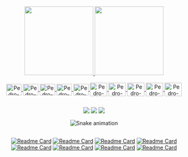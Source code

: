 
<br />
<br />
<div align="center">
  <a href="https://github.com/PedroLaraa">
  <img height="180em" src="https://github-readme-stats-ruby-one.vercel.app/api?username=PedroLaraa&show_icons=true&theme=ocean_dark&include_all_commits=true&count_private=true"/>
  <img height="180em" src="https://github-readme-stats-ruby-one.vercel.app/api/top-langs/?username=PedroLaraa&layout=compact&langs_count=7&theme=ocean_dark"/>
</div>
<div align="center"><br>
  <img align="center" alt="Pedro-React" height="30" width="40"
       src="https://cdn.jsdelivr.net/gh/devicons/devicon/icons/react/react-original.svg" />
  <img align="center" alt="Pedro-Node" height="30" width="40"
       src="https://cdn.jsdelivr.net/gh/devicons/devicon/icons/nodejs/nodejs-original.svg" />
  <img align="center" alt="Pedro-Js" height="30" width="40"
       src="https://cdn.jsdelivr.net/gh/devicons/devicon/icons/javascript/javascript-original.svg" />
  <img align="center" alt="Pedro-Py" height="30" width="40"
       src="https://cdn.jsdelivr.net/gh/devicons/devicon/icons/python/python-original.svg" />
  <img align="center" alt="Pedro-Express" height="30" width="40"
       src="https://cdn.jsdelivr.net/gh/devicons/devicon/icons/express/express-original.svg" />
  <img align="center" alt="Pedro-MySql" height="35" width="45"
       src="https://cdn.jsdelivr.net/gh/devicons/devicon/icons/mysql/mysql-original-wordmark.svg" />
  <img align="center" alt="Pedro-Bootstrap" height="35" width="45"
       src="https://cdn.jsdelivr.net/gh/devicons/devicon/icons/bootstrap/bootstrap-original.svg" />
  <img align="center" alt="Pedro-Html" height="35" width="45"
       src="https://cdn.jsdelivr.net/gh/devicons/devicon/icons/html5/html5-original.svg" />
  <img align="center" alt="Pedro-Css" height="35" width="45"
       src="https://cdn.jsdelivr.net/gh/devicons/devicon/icons/css3/css3-original.svg" />
  <img align="center" alt="Pedro-Git" height="35" width="45"
       src="https://cdn.jsdelivr.net/gh/devicons/devicon/icons/git/git-original.svg" />
  </div>
  
##
  
<div align="center"> 
  <a href="https://www.instagram.com/pedrinlara_" target="_blank"><img src="https://img.shields.io/badge/-Instagram-%23E4405F?style=for-the-badge&logo=instagram&logoColor=white" target="_blank"></a>
  <a href="https://linkedin.com/in/pedro-lara-497723176/" target="_blank"><img src="https://img.shields.io/badge/-LinkedIn-%230077B5?style=for-the-badge&logo=linkedin&logoColor=white" target="_blank"></a> 
  <a href = "mailto:pedroalveslara@gmail.com"><img src="https://img.shields.io/badge/-Gmail-%23333?style=for-the-badge&logo=gmail&logoColor=white" target="_blank"></a>
  
  ![Snake animation](https://github.com/PedroLaraa/PedroLaraa/blob/output/github-contribution-grid-snake.svg)
  
</div>
  
##

<div align="center">
  
  [![Readme Card](https://github-readme-stats-ruby-one.vercel.app/api/pin/?username=PedroLaraa&repo=Weather-Map&theme=ocean_dark)](https://github.com/PedroLaraa/Weather-Map)
  [![Readme Card](https://github-readme-stats-ruby-one.vercel.app/api/pin/?username=PedroLaraa&repo=Bumblebee-Orcamentos-Carros&theme=ocean_dark)](https://github.com/PedroLaraa/Bumblebee-Orcamentos-Carros)
    [![Readme Card](https://github-readme-stats-ruby-one.vercel.app/api/pin/?username=PedroLaraa&repo=Url-Short&theme=ocean_dark)](https://github.com/PedroLaraa/Url-Short)
  [![Readme Card](https://github-readme-stats-ruby-one.vercel.app/api/pin/?username=PedroLaraa&repo=Biblioteca-Com-Angular&theme=ocean_dark)](https://github.com/PedroLaraa/Biblioteca-Com-Angular)
  [![Readme Card](https://github-readme-stats-ruby-one.vercel.app/api/pin/?username=PedroLaraa&repo=Api-NodeJs-Sequelize-MySql&theme=ocean_dark)](https://github.com/PedroLaraa/Api-NodeJs-Sequelize-MySql)
  [![Readme Card](https://github-readme-stats-ruby-one.vercel.app/api/pin/?username=PedroLaraa&repo=Api-Rest-Express-MongoDB&theme=ocean_dark)](https://github.com/PedroLaraa/Api-Rest-Express-MongoDB)
  [![Readme Card](https://github-readme-stats-ruby-one.vercel.app/api/pin/?username=PedroLaraa&repo=Curso-MachineLearning-Alura&theme=ocean_dark)](https://github.com/PedroLaraa/Curso-MachineLearning-Alura)
  [![Readme Card](https://github-readme-stats-ruby-one.vercel.app/api/pin/?username=PedroLaraa&repo=RECOMENDADOR-DE-MUSICAS&theme=ocean_dark)](https://github.com/PedroLaraa/RECOMENDADOR-DE-MUSICAS)
</div>
